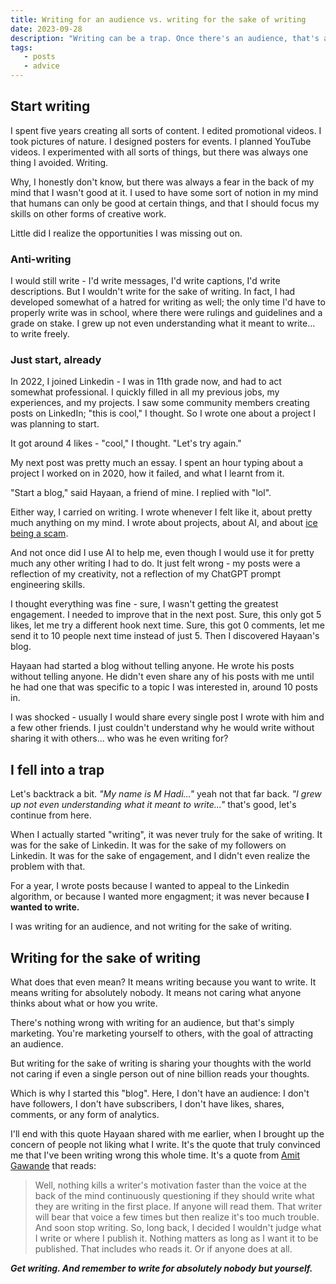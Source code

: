 ```yaml
---
title: Writing for an audience vs. writing for the sake of writing
date: 2023-09-28
description: "Writing can be a trap. Once there's an audience, that's all that matters. I fell into that trap..."
tags:
   - posts
   - advice
---
```

## Start writing
I spent five years creating all sorts of content. I edited promotional videos. I took pictures of nature. I designed posters for events. I planned YouTube videos. I experimented with all sorts of things, but there was always one thing I avoided. Writing.

Why, I honestly don't know, but there was always a fear in the back of my mind that I wasn't good at it. I used to have some sort of notion in my mind that humans can only be good at certain things, and that I should focus my skills on other forms of creative work.

Little did I realize the opportunities I was missing out on.

### Anti-writing
I would still write - I'd write messages, I'd write captions, I'd write descriptions. But I wouldn't write for the sake of writing. In fact, I had developed somewhat of a hatred for writing as well; the only time I'd have to properly write was in school, where there were rulings and guidelines and a grade on stake. I grew up not even understanding what it meant to write... to write freely.

### Just start, already
In 2022, I joined Linkedin - I was in 11th grade now, and had to act somewhat professional. I quickly filled in all my previous jobs, my experiences, and my projects. I saw some community members creating posts on LinkedIn; "this is cool," I thought. So I wrote one about a project I was planning to start. 

It got around 4 likes - "cool," I thought. "Let's try again."

My next post was pretty much an essay. I spent an hour typing about a project I worked on in 2020, how it failed, and what I learnt from it. 

"Start a blog," said Hayaan, a friend of mine. I replied with "lol". 

Either way, I carried on writing. I wrote whenever I felt like it, about pretty much anything on my mind. I wrote about projects, about AI, and about [ice being a scam](https://www.linkedin.com/posts/mhadimedia_marketing-smart-scam-activity-7065111215500398592-X92a?utm_source=share&utm_medium=member_desktop). 

And not once did I use AI to help me, even though I would use it for pretty much any other writing I had to do. It just felt wrong - my posts were a reflection of my creativity, not a reflection of my ChatGPT prompt engineering skills.

I thought everything was fine - sure, I wasn't getting the greatest engagement. I needed to improve that in the next post. Sure, this only got 5 likes, let me try a different hook next time. Sure, this got 0 comments, let me send it to 10 people next time instead of just 5. Then I discovered Hayaan's blog.

Hayaan had started a blog without telling anyone. He wrote his posts without telling anyone. He didn't even share any of his posts with me until he had one that was specific to a topic I was interested in, around 10 posts in. 

I was shocked - usually I would share every single post I wrote with him and a few other friends. I just couldn't understand why he would write without sharing it with others... who was he even writing for?

## I fell into a trap
Let's backtrack a bit. *"My name is M Hadi..."* yeah not that far back.
*"I grew up not even understanding what it meant to write..."* that's good, let's continue from here.

When I actually started "writing", it was never truly for the sake of writing. It was for the sake of Linkedin. It was for the sake of my followers on Linkedin. It was for the sake of engagement, and I didn't even realize the problem with that. 

For a year, I wrote posts because I wanted to appeal to the Linkedin algorithm, or because I wanted more engagment; it was never because **I wanted to write.**

I was writing for an audience, and not writing for the sake of writing.

## Writing for the sake of writing
What does that even mean? It means writing because you want to write. It means writing for absolutely nobody. It means not caring what anyone thinks about what or how you write.

There's nothing wrong with writing for an audience, but that's simply marketing. You're marketing yourself to others, with the goal of attracting an audience.

But writing for the sake of writing is sharing your thoughts with the world not caring if even a single person out of nine billion reads your thoughts.

Which is why I started this "blog". Here, I don't have an audience: I don't have followers, I don't have subscribers, I don't have likes, shares, comments, or any form of analytics.

I'll end with this quote Hayaan shared with me earlier, when I brought up the concern of people not liking what I write. It's the quote that truly convinced me that I've been writing wrong this whole time. It's a quote from [Amit Gawande](https://amitg.blog/) that reads:

> Well, nothing kills a writer's motivation faster than the voice at the back of the mind continuously questioning if they should write what they are writing in the first place. If anyone will read them. That writer will bear that voice a few times but then realize it's too much trouble. And soon stop writing. So, long back, I decided I wouldn't judge what I write or where I publish it. Nothing matters as long as I want it to be published. That includes who reads it. Or if anyone does at all.

***Get writing. And remember to write for absolutely nobody but yourself.***